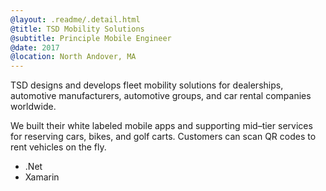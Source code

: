 ```yaml
---
@layout: .readme/.detail.html
@title: TSD Mobility Solutions
@subtitle: Principle Mobile Engineer
@date: 2017
@location: North Andover, MA
---
```

TSD designs and develops fleet mobility solutions for dealerships, automotive
manufacturers, automotive groups, and car rental companies worldwide.

We built their white labeled mobile apps and supporting mid–tier services for
reserving cars, bikes, and golf carts. Customers can scan QR codes to rent
vehicles on the fly.

- .Net
- Xamarin

